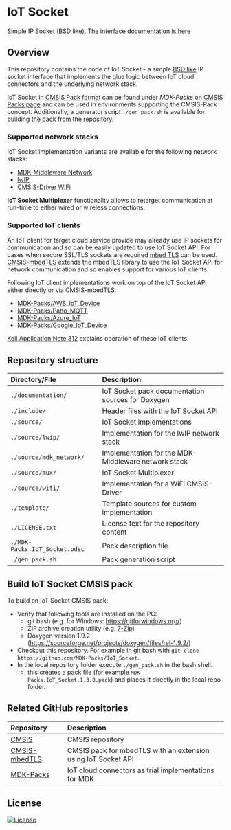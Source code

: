 # IoT Socket
Simple IP Socket (BSD like). [The interface documentation is here](https://mdk-packs.github.io/IoT_Socket/html/index.html)

## Overview
This repository contains the code of IoT Socket - a simple [BSD like](https://en.wikipedia.org/wiki/Berkeley_sockets) IP socket interface that implements the glue logic between IoT cloud connectors and the underlying network stack.

IoT Socket in [CMSIS Pack format](https://www.open-cmsis-pack.org/) can be found under *MDK-Packs* on [CMSIS Packs page](https://developer.arm.com/tools-and-software/embedded/cmsis/cmsis-packs) and can be used in environments supporting the CMSIS-Pack concept. Additionally, a generator script `./gen_pack.sh` is available for building the pack from the repository.

### Supported network stacks
IoT Socket implementation variants are available for the following network stacks:
- [MDK-Middleware Network](https://www.keil.com/pack/doc/mw/Network/html/index.html)
- [lwIP](https://en.wikipedia.org/wiki/LwIP)
- [CMSIS-Driver WiFi](https://arm-software.github.io/CMSIS_5/Driver/html/group__wifi__interface__gr.html)

**IoT Socket Multiplexer** functionality allows to retarget communication at run-time to either wired or wireless connections.

### Supported IoT clients

An IoT client for target cloud service provide may already use IP sockets for communication and so can be easily updated to use IoT Socket API. For cases when secure SSL/TLS sockets are required [mbed TLS](https://www.trustedfirmware.org/projects/mbed-tls/) can be used. [CMSIS-mbedTLS](https://github.com/ARM-software/CMSIS-mbedTLS) extends the mbedTLS library to use the IoT Socket API for network communication and so enables support for various IoT clients.

Following IoT client implementations work on top of the IoT Socket API either directly or via CMSIS-mbedTLS:

- [MDK-Packs/AWS_IoT_Device](https://github.com/MDK-Packs/AWS_IoT_Device)
- [MDK-Packs/Paho_MQTT](https://github.com/MDK-Packs/Paho_MQTT)
- [MDK-Packs/Azure_IoT](https://github.com/MDK-Packs/Azure_IoT)
- [MDK-Packs/Google_IoT_Device](https://github.com/MDK-Packs/Google_IoT_Device)

[Keil Application Note 312](https://developer.arm.com/documentation/kan312) explains operation of these IoT clients.

## Repository structure

| Directory/File                | Description                                         |
|:------------------------------|:----------------------------------------------------|
| `./documentation/`            | IoT Socket pack documentation sources for Doxygen   |
| `./include/`                  | Header files with the IoT Socket API                |
| `./source/`                   | IoT Socket implementations                          |
| `./source/lwip/`              | Implementation for the lwIP network stack           |
| `./source/mdk_network/`       | Implementation for the MDK-Middleware network stack |
| `./source/mux/`               | IoT Socket Multiplexer                              |
| `./source/wifi/`              | Implementation for a WiFi CMSIS-Driver              |
| `./template/`                 | Template sources for custom implementation          |
| `./LICENSE.txt`               | License text for the repository content             |
| `./MDK-Packs.IoT_Socket.pdsc` | Pack description file                               |
| `./gen_pack.sh`               | Pack generation script                              |

## Build IoT Socket CMSIS pack

To build an IoT Socket CMSIS pack:
- Verify that following tools are installed on the PC:
  - git bash (e.g. for Windows: https://gitforwindows.org/)
  - ZIP archive creation utility (e.g. [7-Zip](http://www.7-zip.org/download.html))
  - Doxygen version 1.9.2 (https://sourceforge.net/projects/doxygen/files/rel-1.9.2/)
- Checkout this repository. For example in git bash with `git clone https://github.com/MDK-Packs/IoT_Socket`.
- In the local repository folder execute `./gen_pack.sh` in the bash shell.
  - this creates a pack file (for example `MDK-Packs.IoT_Socket.1.3.0.pack`) and places it directly in the local repo folder.

## Related GitHub repositories

| Repository                  | Description                                               |
|:--------------------------- |:--------------------------------------------------------- |
| [CMSIS](https://github.com/ARM-software/cmsis_5)                 | CMSIS repository     |
| [CMSIS-mbedTLS](https://github.com/ARM-software/CMSIS-mbedTLS)   | CMSIS pack for mbedTLS with an extension using IoT Socket API |
| [MDK-Packs](https://github.com/mdk-packs)                        | IoT cloud connectors as trial implementations for MDK |

## License
[![License](https://img.shields.io/badge/License-Apache%202.0-blue.svg)](https://opensource.org/licenses/Apache-2.0)
